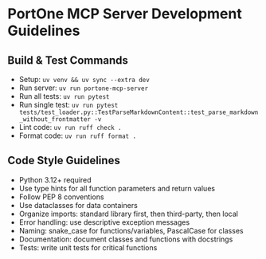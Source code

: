 # PortOne MCP Server Development Guidelines

## Build & Test Commands

- Setup: `uv venv && uv sync --extra dev`
- Run server: `uv run portone-mcp-server`
- Run all tests: `uv run pytest`
- Run single test: `uv run pytest tests/test_loader.py::TestParseMarkdownContent::test_parse_markdown_without_frontmatter -v`
- Lint code: `uv run ruff check .`
- Format code: `uv run ruff format .`

## Code Style Guidelines

- Python 3.12+ required
- Use type hints for all function parameters and return values
- Follow PEP 8 conventions
- Use dataclasses for data containers
- Organize imports: standard library first, then third-party, then local
- Error handling: use descriptive exception messages
- Naming: snake_case for functions/variables, PascalCase for classes
- Documentation: document classes and functions with docstrings
- Tests: write unit tests for critical functions

